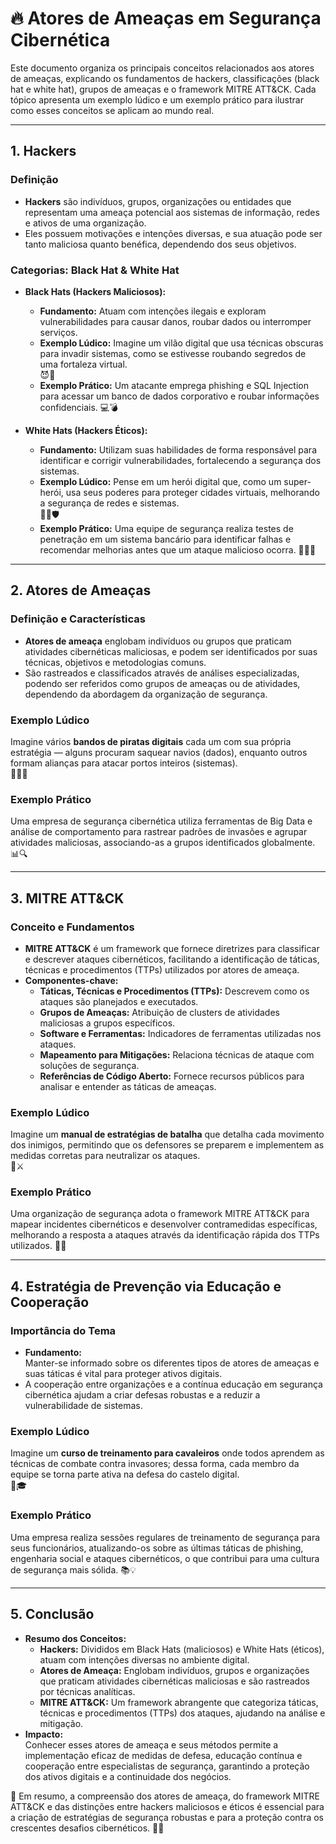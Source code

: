 # 🔥 Atores de Ameaças em Segurança Cibernética

Este documento organiza os principais conceitos relacionados aos atores de ameaças, explicando os fundamentos de hackers, classificações (black hat e white hat), grupos de ameaças e o framework MITRE ATT&CK. Cada tópico apresenta um exemplo lúdico e um exemplo prático para ilustrar como esses conceitos se aplicam ao mundo real.

---

## 1. Hackers

### Definição
- **Hackers** são indivíduos, grupos, organizações ou entidades que representam uma ameaça potencial aos sistemas de informação, redes e ativos de uma organização.  
- Eles possuem motivações e intenções diversas, e sua atuação pode ser tanto maliciosa quanto benéfica, dependendo dos seus objetivos.

### Categorias: Black Hat & White Hat
- **Black Hats (Hackers Maliciosos):**
  - **Fundamento:** Atuam com intenções ilegais e exploram vulnerabilidades para causar danos, roubar dados ou interromper serviços.
  - **Exemplo Lúdico:** Imagine um vilão digital que usa técnicas obscuras para invadir sistemas, como se estivesse roubando segredos de uma fortaleza virtual.  
    😈🏰
  - **Exemplo Prático:** Um atacante emprega phishing e SQL Injection para acessar um banco de dados corporativo e roubar informações confidenciais.
    💻💣

- **White Hats (Hackers Éticos):**
  - **Fundamento:** Utilizam suas habilidades de forma responsável para identificar e corrigir vulnerabilidades, fortalecendo a segurança dos sistemas.
  - **Exemplo Lúdico:** Pense em um herói digital que, como um super-herói, usa seus poderes para proteger cidades virtuais, melhorando a segurança de redes e sistemas.  
    🕵️‍♂️🛡️
  - **Exemplo Prático:** Uma equipe de segurança realiza testes de penetração em um sistema bancário para identificar falhas e recomendar melhorias antes que um ataque malicioso ocorra.
    👨‍💻✅

---

## 2. Atores de Ameaças

### Definição e Características
- **Atores de ameaça** englobam indivíduos ou grupos que praticam atividades cibernéticas maliciosas, e podem ser identificados por suas técnicas, objetivos e metodologias comuns.  
- São rastreados e classificados através de análises especializadas, podendo ser referidos como grupos de ameaças ou de atividades, dependendo da abordagem da organização de segurança.

### Exemplo Lúdico
Imagine vários **bandos de piratas digitais** cada um com sua própria estratégia — alguns procuram saquear navios (dados), enquanto outros formam alianças para atacar portos inteiros (sistemas).  
🏴‍☠️⚓

### Exemplo Prático
Uma empresa de segurança cibernética utiliza ferramentas de Big Data e análise de comportamento para rastrear padrões de invasões e agrupar atividades maliciosas, associando-as a grupos identificados globalmente.
📊🔍

---

## 3. MITRE ATT&CK

### Conceito e Fundamentos
- **MITRE ATT&CK** é um framework que fornece diretrizes para classificar e descrever ataques cibernéticos, facilitando a identificação de táticas, técnicas e procedimentos (TTPs) utilizados por atores de ameaça.  
- **Componentes-chave:**
  - **Táticas, Técnicas e Procedimentos (TTPs):** Descrevem como os ataques são planejados e executados.
  - **Grupos de Ameaças:** Atribuição de clusters de atividades maliciosas a grupos específicos.
  - **Software e Ferramentas:** Indicadores de ferramentas utilizadas nos ataques.
  - **Mapeamento para Mitigações:** Relaciona técnicas de ataque com soluções de segurança.
  - **Referências de Código Aberto:** Fornece recursos públicos para analisar e entender as táticas de ameaças.

### Exemplo Lúdico
Imagine um **manual de estratégias de batalha** que detalha cada movimento dos inimigos, permitindo que os defensores se preparem e implementem as medidas corretas para neutralizar os ataques.  
📖⚔️

### Exemplo Prático
Uma organização de segurança adota o framework MITRE ATT&CK para mapear incidentes cibernéticos e desenvolver contramedidas específicas, melhorando a resposta a ataques através da identificação rápida dos TTPs utilizados.
🏢🔧

---

## 4. Estratégia de Prevenção via Educação e Cooperação

### Importância do Tema
- **Fundamento:**  
  Manter-se informado sobre os diferentes tipos de atores de ameaças e suas táticas é vital para proteger ativos digitais. 
- A cooperação entre organizações e a contínua educação em segurança cibernética ajudam a criar defesas robustas e a reduzir a vulnerabilidade de sistemas.

### Exemplo Lúdico
Imagine um **curso de treinamento para cavaleiros** onde todos aprendem as técnicas de combate contra invasores; dessa forma, cada membro da equipe se torna parte ativa na defesa do castelo digital.  
🏰🎓

### Exemplo Prático
Uma empresa realiza sessões regulares de treinamento de segurança para seus funcionários, atualizando-os sobre as últimas táticas de phishing, engenharia social e ataques cibernéticos, o que contribui para uma cultura de segurança mais sólida.
📚💡

---

## 5. Conclusão

- **Resumo dos Conceitos:**  
  - **Hackers:** Divididos em Black Hats (maliciosos) e White Hats (éticos), atuam com intenções diversas no ambiente digital.
  - **Atores de Ameaça:** Englobam indivíduos, grupos e organizações que praticam atividades cibernéticas maliciosas e são rastreados por técnicas analíticas.
  - **MITRE ATT&CK:** Um framework abrangente que categoriza táticas, técnicas e procedimentos (TTPs) dos ataques, ajudando na análise e mitigação.
- **Impacto:**  
  Conhecer esses atores de ameaça e seus métodos permite a implementação eficaz de medidas de defesa, educação contínua e cooperação entre especialistas de segurança, garantindo a proteção dos ativos digitais e a continuidade dos negócios.

🌟 Em resumo, a compreensão dos atores de ameaça, do framework MITRE ATT&CK e das distinções entre hackers maliciosos e éticos é essencial para a criação de estratégias de segurança robustas e para a proteção contra os crescentes desafios cibernéticos.
🚀🔐
